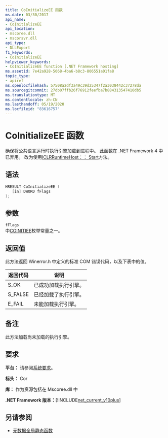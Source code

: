 ```yaml
---
title: CoInitializeEE 函数
ms.date: 03/30/2017
api_name:
- CoInitializeEE
api_location:
- mscoree.dll
- mscorsvr.dll
api_type:
- DLLExport
f1_keywords:
- CoInitializeEE
helpviewer_keywords:
- CoInitializeEE function [.NET Framework hosting]
ms.assetid: 7e42a928-5068-4ba6-b8c3-806551a01fa8
topic_type:
- apiref
ms.openlocfilehash: 57508a2df3a49c39d25347f2a3038442c37278da
ms.sourcegitcommit: 27db07ffb26f76912feefba7b884313547410db5
ms.translationtype: MT
ms.contentlocale: zh-CN
ms.lasthandoff: 05/19/2020
ms.locfileid: "83616757"
---
```

# <a name="coinitializeee-function"></a>CoInitializeEE 函数
确保将公共语言运行时执行引擎加载到进程中。 此函数在 .NET Framework 4 中已弃用。 改为使用[ICLRRuntimeHost：： Start](iclrruntimehost-start-method.md)方法。  
  
## <a name="syntax"></a>语法  
  
```cpp  
HRESULT CoInitializeEE (  
   [in] DWORD fFlags  
);  
```  
  
## <a name="parameters"></a>参数  
 `fFlags`  
 中[COINITIEE](../metadata/coinitiee-enumeration.md)枚举常量之一。  
  
## <a name="return-value"></a>返回值  
 此方法返回 Winerror.h 中定义的标准 COM 错误代码，以及下表中的值。  
  
|返回代码|说明|  
|-----------------|-----------------|  
|S_OK|已成功加载执行引擎。|  
|S_FALSE|已经加载了执行引擎。|  
|E_FAIL|未能加载执行引擎。|  
  
## <a name="remarks"></a>备注  
 此方法加载尚未加载的执行引擎。  
  
## <a name="requirements"></a>要求  
 **平台：** 请参阅[系统要求](../../get-started/system-requirements.md)。  
  
 **标头：** Cor  
  
 **库：** 作为资源包括在 Mscoree.dll 中  
  
 **.NET Framework 版本：**[!INCLUDE[net_current_v10plus](../../../../includes/net-current-v10plus-md.md)]  
  
## <a name="see-also"></a>另请参阅

- [元数据全局静态函数](../metadata/metadata-global-static-functions.md)
